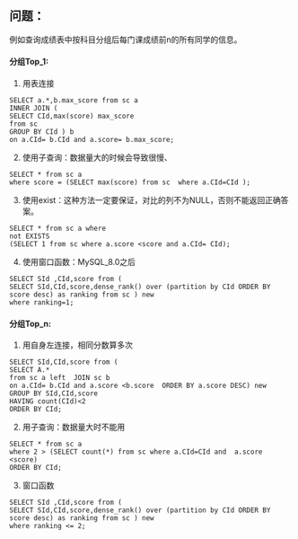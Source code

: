 ## 问题：

例如查询成绩表中按科目分组后每门课成绩前n的所有同学的信息。

#### 分组Top_1:

1. 用表连接

```mysql
SELECT a.*,b.max_score from sc a 
INNER JOIN (
SELECT CId,max(score) max_score
from sc
GROUP BY CId ) b 
on a.CId= b.CId and a.score= b.max_score;
```

2. 使用子查询：数据量大的时候会导致很慢、

```mysql
SELECT * from sc a 
where score = (SELECT max(score) from sc  where a.CId=CId );
```

3. 使用exist：这种方法一定要保证，对比的列不为NULL，否则不能返回正确答案。

```mysql
SELECT * from sc a where 
not EXISTS 
(SELECT 1 from sc where a.score <score and a.CId= CId);
```

4. 使用窗口函数：MySQL_8.0之后

```mysql
SELECT SId ,CId,score from (
SELECT SId,CId,score,dense_rank() over (partition by CId ORDER BY score desc) as ranking from sc ) new 
where ranking=1;
```



#### 分组Top_n:

1. 用自身左连接，相同分数算多次

```mysql
SELECT SId,CId,score from (
SELECT A.* 
from sc a left  JOIN sc b 
on a.CId= b.CId and a.score <b.score  ORDER BY a.score DESC) new
GROUP BY SId,CId,score
HAVING count(CId)<2
ORDER BY CId;
```



2. 用子查询：数据量大时不能用

```mysql
SELECT * from sc a
where 2 > (SELECT count(*) from sc where a.CId=CId and  a.score <score)
ORDER BY CId;
```

3. 窗口函数

```mysql
SELECT SId ,CId,score from (
SELECT SId,CId,score,dense_rank() over (partition by CId ORDER BY score desc) as ranking from sc ) new 
where ranking <= 2;
```



